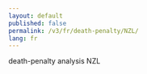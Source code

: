 ```yaml
---
layout: default
published: false
permalink: /v3/fr/death-penalty/NZL/
lang: fr
---
```


death-penalty analysis NZL
